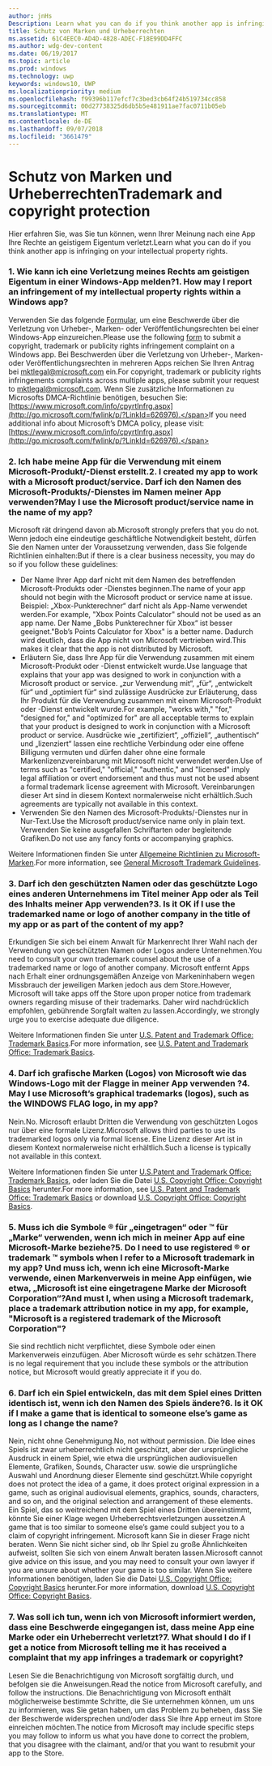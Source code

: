 ```yaml
---
author: jnHs
Description: Learn what you can do if you think another app is infringing on your intellectual property rights.
title: Schutz von Marken und Urheberrechten
ms.assetid: 61C4EEC0-AD4D-4828-ADEC-F18E99DD4FFC
ms.author: wdg-dev-content
ms.date: 06/19/2017
ms.topic: article
ms.prod: windows
ms.technology: uwp
keywords: windows10, UWP
ms.localizationpriority: medium
ms.openlocfilehash: f99396b117efcf7c3bed3cb64f24b519734cc858
ms.sourcegitcommit: 00d27738325d6db5b5e481911ae7fac0711b05eb
ms.translationtype: MT
ms.contentlocale: de-DE
ms.lasthandoff: 09/07/2018
ms.locfileid: "3661479"
---
```

# <a name="trademark-and-copyright-protection"></a><span data-ttu-id="718ce-103">Schutz von Marken und Urheberrechten</span><span class="sxs-lookup"><span data-stu-id="718ce-103">Trademark and copyright protection</span></span>


<span data-ttu-id="718ce-104">Hier erfahren Sie, was Sie tun können, wenn Ihrer Meinung nach eine App Ihre Rechte an geistigem Eigentum verletzt.</span><span class="sxs-lookup"><span data-stu-id="718ce-104">Learn what you can do if you think another app is infringing on your intellectual property rights.</span></span>

### <a name="1-how-may-i-report-an-infringement-of-my-intellectual-property-rights-within-a-windows-app"></a><span data-ttu-id="718ce-105">1. Wie kann ich eine Verletzung meines Rechts am geistigen Eigentum in einer Windows-App melden?</span><span class="sxs-lookup"><span data-stu-id="718ce-105">1. How may I report an infringement of my intellectual property rights within a Windows app?</span></span>


<span data-ttu-id="718ce-106">Verwenden Sie das folgende [Formular](http://go.microsoft.com/fwlink/p/?LinkId=273879), um eine Beschwerde über die Verletzung von Urheber-, Marken- oder Veröffentlichungsrechten bei einer Windows-App einzureichen.</span><span class="sxs-lookup"><span data-stu-id="718ce-106">Please use the following [form](http://go.microsoft.com/fwlink/p/?LinkId=273879) to submit a copyright, trademark or publicity rights infringement complaint on a Windows app.</span></span> <span data-ttu-id="718ce-107">Bei Beschwerden über die Verletzung von Urheber-, Marken- oder Veröffentlichungsrechten in mehreren Apps reichen Sie Ihren Antrag bei mktlegal@microsoft.com ein.</span><span class="sxs-lookup"><span data-stu-id="718ce-107">For copyright, trademark or publicity rights infringements complaints across multiple apps, please submit your request to mktlegal@microsoft.com.</span></span> <span data-ttu-id="718ce-108">Wenn Sie zusätzliche Informationen zu Microsofts DMCA-Richtlinie benötigen, besuchen Sie: [https://www.microsoft.com/info/cpyrtInfrg.aspx](http://go.microsoft.com/fwlink/p/?LinkId=626976).</span><span class="sxs-lookup"><span data-stu-id="718ce-108">If you need additional info about Microsoft’s DMCA policy, please visit: [https://www.microsoft.com/info/cpyrtInfrg.aspx](http://go.microsoft.com/fwlink/p/?LinkId=626976).</span></span>

### <a name="2-i-created-my-app-to-work-with-a-microsoft-productservice-may-i-use-the-microsoft-productservice-name-in-the-name-of-my-app"></a><span data-ttu-id="718ce-109">2. Ich habe meine App für die Verwendung mit einem Microsoft-Produkt/-Dienst erstellt.</span><span class="sxs-lookup"><span data-stu-id="718ce-109">2. I created my app to work with a Microsoft product/service.</span></span> <span data-ttu-id="718ce-110">Darf ich den Namen des Microsoft-Produkts/-Dienstes im Namen meiner App verwenden?</span><span class="sxs-lookup"><span data-stu-id="718ce-110">May I use the Microsoft product/service name in the name of my app?</span></span>


<span data-ttu-id="718ce-111">Microsoft rät dringend davon ab.</span><span class="sxs-lookup"><span data-stu-id="718ce-111">Microsoft strongly prefers that you do not.</span></span> <span data-ttu-id="718ce-112">Wenn jedoch eine eindeutige geschäftliche Notwendigkeit besteht, dürfen Sie den Namen unter der Voraussetzung verwenden, dass Sie folgende Richtlinien einhalten:</span><span class="sxs-lookup"><span data-stu-id="718ce-112">But if there is a clear business necessity, you may do so if you follow these guidelines:</span></span>

-   <span data-ttu-id="718ce-113">Der Name Ihrer App darf nicht mit dem Namen des betreffenden Microsoft-Produkts oder -Dienstes beginnen.</span><span class="sxs-lookup"><span data-stu-id="718ce-113">The name of your app should not begin with the Microsoft product or service name at issue.</span></span> <span data-ttu-id="718ce-114">Beispiel: „Xbox-Punkterechner“ darf nicht als App-Name verwendet werden.</span><span class="sxs-lookup"><span data-stu-id="718ce-114">For example, "Xbox Points Calculator" should not be used as an app name.</span></span> <span data-ttu-id="718ce-115">Der Name „Bobs Punkterechner für Xbox“ ist besser geeignet.</span><span class="sxs-lookup"><span data-stu-id="718ce-115">"Bob’s Points Calculator for Xbox" is a better name.</span></span> <span data-ttu-id="718ce-116">Dadurch wird deutlich, dass die App nicht von Microsoft vertrieben wird.</span><span class="sxs-lookup"><span data-stu-id="718ce-116">This makes it clear that the app is not distributed by Microsoft.</span></span>
-   <span data-ttu-id="718ce-117">Erläutern Sie, dass Ihre App für die Verwendung zusammen mit einem Microsoft-Produkt oder -Dienst entwickelt wurde.</span><span class="sxs-lookup"><span data-stu-id="718ce-117">Use language that explains that your app was designed to work in conjunction with a Microsoft product or service.</span></span> <span data-ttu-id="718ce-118">„zur Verwendung mit“, „für“, „entwickelt für“ und „optimiert für“ sind zulässige Ausdrücke zur Erläuterung, dass Ihr Produkt für die Verwendung zusammen mit einem Microsoft-Produkt oder -Dienst entwickelt wurde.</span><span class="sxs-lookup"><span data-stu-id="718ce-118">For example, "works with," "for," "designed for," and "optimized for" are all acceptable terms to explain that your product is designed to work in conjunction with a Microsoft product or service.</span></span> <span data-ttu-id="718ce-119">Ausdrücke wie „zertifiziert“, „offiziell“, „authentisch“ und „lizenziert“ lassen eine rechtliche Verbindung oder eine offene Billigung vermuten und dürfen daher ohne eine formale Markenlizenzvereinbarung mit Microsoft nicht verwendet werden.</span><span class="sxs-lookup"><span data-stu-id="718ce-119">Use of terms such as "certified," "official," "authentic," and "licensed" imply legal affiliation or overt endorsement and thus must not be used absent a formal trademark license agreement with Microsoft.</span></span> <span data-ttu-id="718ce-120">Vereinbarungen dieser Art sind in diesem Kontext normalerweise nicht erhältlich.</span><span class="sxs-lookup"><span data-stu-id="718ce-120">Such agreements are typically not available in this context.</span></span>
-   <span data-ttu-id="718ce-121">Verwenden Sie den Namen des Microsoft-Produkts/-Dienstes nur in Nur-Text.</span><span class="sxs-lookup"><span data-stu-id="718ce-121">Use the Microsoft product/service name only in plain text.</span></span> <span data-ttu-id="718ce-122">Verwenden Sie keine ausgefallen Schriftarten oder begleitende Grafiken.</span><span class="sxs-lookup"><span data-stu-id="718ce-122">Do not use any fancy fonts or accompanying graphics.</span></span>

<span data-ttu-id="718ce-123">Weitere Informationen finden Sie unter [Allgemeine Richtlinien zu Microsoft-Marken](http://go.microsoft.com/fwlink/p/?LinkId=225434).</span><span class="sxs-lookup"><span data-stu-id="718ce-123">For more information, see [General Microsoft Trademark Guidelines](http://go.microsoft.com/fwlink/p/?LinkId=225434).</span></span>

### <a name="3-is-it-ok-if-i-use-the-trademarked-name-or-logo-of-another-company-in-the-title-of-my-app-or-as-part-of-the-content-of-my-app"></a><span data-ttu-id="718ce-124">3. Darf ich den geschützten Namen oder das geschützte Logo eines anderen Unternehmens im Titel meiner App oder als Teil des Inhalts meiner App verwenden?</span><span class="sxs-lookup"><span data-stu-id="718ce-124">3. Is it OK if I use the trademarked name or logo of another company in the title of my app or as part of the content of my app?</span></span>


<span data-ttu-id="718ce-125">Erkundigen Sie sich bei einem Anwalt für Markenrecht Ihrer Wahl nach der Verwendung von geschützten Namen oder Logos andere Unternehmen.</span><span class="sxs-lookup"><span data-stu-id="718ce-125">You need to consult your own trademark counsel about the use of a trademarked name or logo of another company.</span></span> <span data-ttu-id="718ce-126">Microsoft entfernt Apps nach Erhalt einer ordnungsgemäßen Anzeige von Markeninhabern wegen Missbrauch der jeweiligen Marken jedoch aus dem Store.</span><span class="sxs-lookup"><span data-stu-id="718ce-126">However, Microsoft will take apps off the Store upon proper notice from trademark owners regarding misuse of their trademarks.</span></span> <span data-ttu-id="718ce-127">Daher wird nachdrücklich empfohlen, gebührende Sorgfalt walten zu lassen.</span><span class="sxs-lookup"><span data-stu-id="718ce-127">Accordingly, we strongly urge you to exercise adequate due diligence.</span></span>

<span data-ttu-id="718ce-128">Weitere Informationen finden Sie unter [U.S. Patent and Trademark Office: Trademark Basics](http://go.microsoft.com/fwlink/p/?LinkId=225271).</span><span class="sxs-lookup"><span data-stu-id="718ce-128">For more information, see [U.S. Patent and Trademark Office: Trademark Basics](http://go.microsoft.com/fwlink/p/?LinkId=225271).</span></span>

### <a name="4-may-i-use-microsofts-graphical-trademarks-logos-such-as-the-windows-flag-logo-in-my-app"></a><span data-ttu-id="718ce-129">4. Darf ich grafische Marken (Logos) von Microsoft wie das Windows-Logo mit der Flagge in meiner App verwenden ?</span><span class="sxs-lookup"><span data-stu-id="718ce-129">4. May I use Microsoft’s graphical trademarks (logos), such as the WINDOWS FLAG logo, in my app?</span></span>


<span data-ttu-id="718ce-130">Nein.</span><span class="sxs-lookup"><span data-stu-id="718ce-130">No.</span></span> <span data-ttu-id="718ce-131">Microsoft erlaubt Dritten die Verwendung von geschützten Logos nur über eine formale Lizenz.</span><span class="sxs-lookup"><span data-stu-id="718ce-131">Microsoft allows third parties to use its trademarked logos only via formal license.</span></span> <span data-ttu-id="718ce-132">Eine Lizenz dieser Art ist in diesem Kontext normalerweise nicht erhältlich.</span><span class="sxs-lookup"><span data-stu-id="718ce-132">Such a license is typically not available in this context.</span></span>

<span data-ttu-id="718ce-133">Weitere Informationen finden Sie unter [U.S.Patent and Trademark Office: Trademark Basics](http://go.microsoft.com/fwlink/p/?LinkId=225271), oder laden Sie die Datei [U.S. Copyright Office: Copyright Basics](http://go.microsoft.com/fwlink/p/?LinkID=225273) herunter.</span><span class="sxs-lookup"><span data-stu-id="718ce-133">For more information, see [U.S. Patent and Trademark Office: Trademark Basics](http://go.microsoft.com/fwlink/p/?LinkId=225271) or download [U.S. Copyright Office: Copyright Basics](http://go.microsoft.com/fwlink/p/?LinkID=225273).</span></span>

### <a name="5-do-i-need-to-use-registered--or-trademark--symbols-when-i-refer-to-a-microsoft-trademark-in-my-app-and-must-i-when-using-a-microsoft-trademark-place-a-trademark-attribution-notice-in-my-app-for-example-microsoft-is-a-registered-trademark-of-the-microsoft-corporation"></a><span data-ttu-id="718ce-134">5. Muss ich die Symbole ® für „eingetragen“ oder ™ für „Marke“ verwenden, wenn ich mich in meiner App auf eine Microsoft-Marke beziehe?</span><span class="sxs-lookup"><span data-stu-id="718ce-134">5. Do I need to use registered ® or trademark ™ symbols when I refer to a Microsoft trademark in my app?</span></span> <span data-ttu-id="718ce-135">Und muss ich, wenn ich eine Microsoft-Marke verwende, einen Markenverweis in meine App einfügen, wie etwa, „Microsoft ist eine eingetragene Marke der Microsoft Corporation“?</span><span class="sxs-lookup"><span data-stu-id="718ce-135">And must I, when using a Microsoft trademark, place a trademark attribution notice in my app, for example, "Microsoft is a registered trademark of the Microsoft Corporation"?</span></span>


<span data-ttu-id="718ce-136">Sie sind rechtlich nicht verpflichtet, diese Symbole oder einen Markenverweis einzufügen. Aber Microsoft würde es sehr schätzen.</span><span class="sxs-lookup"><span data-stu-id="718ce-136">There is no legal requirement that you include these symbols or the attribution notice, but Microsoft would greatly appreciate it if you do.</span></span>

### <a name="6-is-it-ok-if-i-make-a-game-that-is-identical-to-someone-elses-game-as-long-as-i-change-the-name"></a><span data-ttu-id="718ce-137">6. Darf ich ein Spiel entwickeln, das mit dem Spiel eines Dritten identisch ist, wenn ich den Namen des Spiels ändere?</span><span class="sxs-lookup"><span data-stu-id="718ce-137">6. Is it OK if I make a game that is identical to someone else’s game as long as I change the name?</span></span>


<span data-ttu-id="718ce-138">Nein, nicht ohne Genehmigung.</span><span class="sxs-lookup"><span data-stu-id="718ce-138">No, not without permission.</span></span> <span data-ttu-id="718ce-139">Die Idee eines Spiels ist zwar urheberrechtlich nicht geschützt, aber der ursprüngliche Ausdruck in einem Spiel, wie etwa die ursprünglichen audiovisuellen Elemente, Grafiken, Sounds, Character usw. sowie die ursprüngliche Auswahl und Anordnung dieser Elemente sind geschützt.</span><span class="sxs-lookup"><span data-stu-id="718ce-139">While copyright does not protect the idea of a game, it does protect original expression in a game, such as original audiovisual elements, graphics, sounds, characters, and so on, and the original selection and arrangement of these elements.</span></span> <span data-ttu-id="718ce-140">Ein Spiel, das so weitreichend mit dem Spiel eines Dritten übereinstimmt, könnte Sie einer Klage wegen Urheberrechtsverletzungen aussetzen.</span><span class="sxs-lookup"><span data-stu-id="718ce-140">A game that is too similar to someone else’s game could subject you to a claim of copyright infringement.</span></span> <span data-ttu-id="718ce-141">Microsoft kann Sie in dieser Frage nicht beraten. Wenn Sie nicht sicher sind, ob Ihr Spiel zu große Ähnlichkeiten aufweist, sollten Sie sich von einem Anwalt beraten lassen.</span><span class="sxs-lookup"><span data-stu-id="718ce-141">Microsoft cannot give advice on this issue, and you may need to consult your own lawyer if you are unsure about whether your game is too similar.</span></span> <span data-ttu-id="718ce-142">Wenn Sie weitere Informationen benötigen, laden Sie die Datei [U.S. Copyright Office: Copyright Basics](http://go.microsoft.com/fwlink/p/?LinkID=225273) herunter.</span><span class="sxs-lookup"><span data-stu-id="718ce-142">For more information, download [U.S. Copyright Office: Copyright Basics](http://go.microsoft.com/fwlink/p/?LinkID=225273).</span></span>

### <a name="7-what-should-i-do-if-i-get-a-notice-from-microsoft-telling-me-it-has-received-a-complaint-that-my-app-infringes-a-trademark-or-copyright"></a><span data-ttu-id="718ce-143">7. Was soll ich tun, wenn ich von Microsoft informiert werden, dass eine Beschwerde eingegangen ist, dass meine App eine Marke oder ein Urheberrecht verletzt?</span><span class="sxs-lookup"><span data-stu-id="718ce-143">7. What should I do if I get a notice from Microsoft telling me it has received a complaint that my app infringes a trademark or copyright?</span></span>


<span data-ttu-id="718ce-144">Lesen Sie die Benachrichtigung von Microsoft sorgfältig durch, und befolgen sie die Anweisungen.</span><span class="sxs-lookup"><span data-stu-id="718ce-144">Read the notice from Microsoft carefully, and follow the instructions.</span></span> <span data-ttu-id="718ce-145">Die Benachrichtigung von Microsoft enthält möglicherweise bestimmte Schritte, die Sie unternehmen können, um uns zu informieren, was Sie getan haben, um das Problem zu beheben, dass Sie der Beschwerde widersprechen und/oder dass Sie Ihre App erneut im Store einreichen möchten.</span><span class="sxs-lookup"><span data-stu-id="718ce-145">The notice from Microsoft may include specific steps you may follow to inform us what you have done to correct the problem, that you disagree with the claimant, and/or that you want to resubmit your app to the Store.</span></span>

 

 




